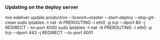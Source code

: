### Updating on the deploy server
mix edeliver update production --branch=master --start-deploy
--skip-git-clean
sudo iptables -t nat -A PREROUTING -i eth0 -p tcp --dport 80 -j REDIRECT --to-port 4000
sudo iptables -t nat -A PREROUTING -i eth0 -p tcp --dport 443 -j REDIRECT --to-port 4001
